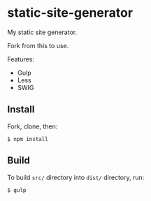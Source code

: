# static-site-generator

My static site generator.

Fork from this to use.

Features:

- Gulp
- Less
- SWIG

## Install

Fork, clone, then:

    $ npm install

## Build

To build `src/` directory into `dist/` directory, run:

    $ gulp